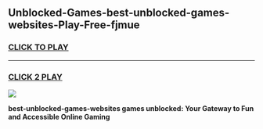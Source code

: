 
## Unblocked-Games-best-unblocked-games-websites-Play-Free-fjmue
<h3>
<a href="https://premium76.site?title=best-unblocked-games-websites&ref=17A">CLICK TO PLAY</a></h3>
<hr>

<h3>
<a href="https://premium76.site?title=best-unblocked-games-websites&ref=17A">CLICK 2 PLAY</a>
  
</h3>

<a href="https://premium76.site?title=best-unblocked-games-websites&ref=17A"><img src="https://clearcache.store/games.png"></a>


**best-unblocked-games-websites games unblocked: Your Gateway to Fun and Accessible Online Gaming**
